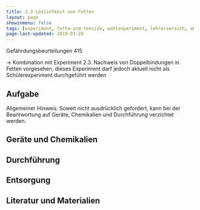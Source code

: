 ```yaml
---
title: 2.3 Löslichkeit von Fetten
layout: page
showinmenu: false
tags: [experiment, fette-und-tenside, wahlexperiment, lehrerversuch, abzug]
page-last-updated: 2019-03-29
---
```


Gefährdungsbeurteilungen 415

-> Kombination mit Experiment 2.3. Nachweis von Doppelbindungen in Fetten vorgesehen, dieses Experiment darf jedoch aktuell nicht als Schülerexperiment durchgeführt werden

## Aufgabe

Allgemeiner Hinweis: Soweit nicht ausdrücklich gefordert, kann bei der Beantwortung auf Geräte, Chemikalien und Durchführung verzichtet werden.

## Geräte und Chemikalien

## Durchführung

## Entsorgung

## Literatur und Materialien
